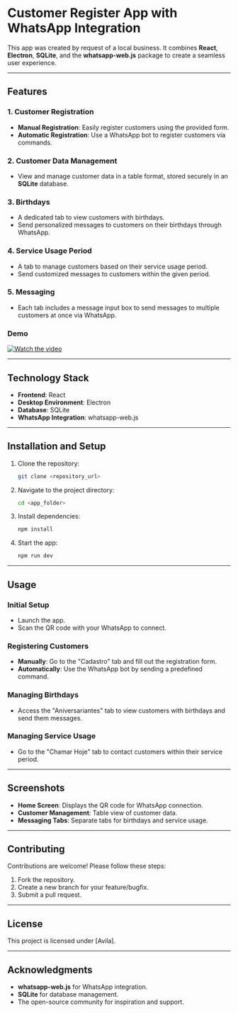 # Customer Register App with WhatsApp Integration

This app was created by request of a local business. It combines **React**, **Electron**, **SQLite**, and the **whatsapp-web.js** package to create a seamless user experience.

---

## Features

### 1. Customer Registration
- **Manual Registration**: Easily register customers using the provided form.
- **Automatic Registration**: Use a WhatsApp bot to register customers via commands.

### 2. Customer Data Management
- View and manage customer data in a table format, stored securely in an **SQLite** database.

### 3. Birthdays
- A dedicated tab to view customers with birthdays.
- Send personalized messages to customers on their birthdays through WhatsApp.

### 4. Service Usage Period
- A tab to manage customers based on their service usage period.
- Send customized messages to customers within the given period.

### 5. Messaging
- Each tab includes a message input box to send messages to multiple customers at once via WhatsApp.

### Demo
[![Watch the video](https://img.youtube.com/vi/LMiCRc8WdLc/0.jpg)](https://www.youtube.com/watch?v=LMiCRc8WdLc)

---

## Technology Stack

- **Frontend**: React
- **Desktop Environment**: Electron
- **Database**: SQLite
- **WhatsApp Integration**: whatsapp-web.js

---

## Installation and Setup

1. Clone the repository:
   ```bash
   git clone <repository_url>
   ```

2. Navigate to the project directory:
   ```bash
   cd <app_folder>
   ```

3. Install dependencies:
   ```bash
   npm install
   ```

4. Start the app:
   ```bash
   npm run dev
   ```

---

## Usage

### Initial Setup
- Launch the app.
- Scan the QR code with your WhatsApp to connect.

### Registering Customers
- **Manually**: Go to the "Cadastro" tab and fill out the registration form.
- **Automatically**: Use the WhatsApp bot by sending a predefined command.

### Managing Birthdays
- Access the "Aniversariantes" tab to view customers with birthdays and send them messages.

### Managing Service Usage
- Go to the "Chamar Hoje" tab to contact customers within their service period.

---

## Screenshots
- **Home Screen**: Displays the QR code for WhatsApp connection.
- **Customer Management**: Table view of customer data.
- **Messaging Tabs**: Separate tabs for birthdays and service usage.

---

## Contributing
Contributions are welcome! Please follow these steps:

1. Fork the repository.
2. Create a new branch for your feature/bugfix.
3. Submit a pull request.

---

## License
This project is licensed under [Avila].

---

## Acknowledgments
- **whatsapp-web.js** for WhatsApp integration.
- **SQLite** for database management.
- The open-source community for inspiration and support.




